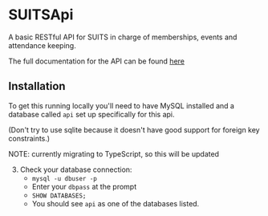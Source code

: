 # SUITSApi

A basic RESTful API for SUITS in charge of memberships, events and attendance keeping.

The full documentation for the API can be found [here](https://apidocs.suits.org.au)

## Installation

To get this running locally you'll need to have MySQL installed and a database called `api` set up specifically for this api.

(Don't try to use sqlite because it doesn't have good support for foreign key constraints.)

NOTE: currently migrating to TypeScript, so this will be updated

3. Check your database connection:
    - `mysql -u dbuser -p`
    - Enter your `dbpass` at the prompt
    - `SHOW DATABASES;`
    - You should see `api` as one of the databases listed.
